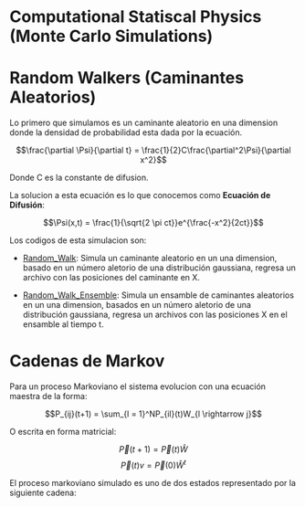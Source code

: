 # Computational Statiscal Physics (Monte Carlo Simulations) 

# Random Walkers (Caminantes Aleatorios)

Lo primero que simulamos es un caminante aleatorio en una dimension donde la densidad de probabilidad esta dada por la ecuación.

$$\frac{\partial \Psi}{\partial t} = \frac{1}{2}C\frac{\partial^2\Psi}{\partial x^2}$$

Donde C es la constante de difusion.

La solucion a esta ecuación es lo que conocemos como **Ecuación de Difusión**:

$$\Psi(x,t) = \frac{1}{\sqrt{2 \pi ct}}e^{\frac{-x^2}{2ct}}$$

Los codigos de esta simulacion son:

- [Random_Walk](https://github.com/Mahonry/StatiscalPhysics/blob/main/Random_Walk.cpp): Simula un caminante aleatorio en un una dimension, basado en un número aletorio de una distribución gaussiana, regresa un archivo con las posiciones del caminante en X.

- [Random_Walk_Ensemble](https://github.com/Mahonry/StatiscalPhysics/blob/main/Random_Walk_Ensemble.cpp): Simula un ensamble de caminantes aleatorios en un una dimension, basados en un número aletorio de una distribución gaussiana, regresa un archivos con las posiciones X en el ensamble al tiempo t.

# Cadenas de Markov

Para un proceso Markoviano el sistema evolucion con una ecuación maestra de la forma:

$$P_{ij}(t+1) = \sum_{l = 1}^NP_{il}(t)W_{l \rightarrow j}$$

O escrita en forma matricial:

$$\vec{P}(t+1) = \vec{P}(t)\widehat{W}$$
$$\vec{P}(t)v = \vec{P}(0)\widehat{W}^t$$

El proceso markoviano simulado es uno de dos estados representado por la siguiente cadena: